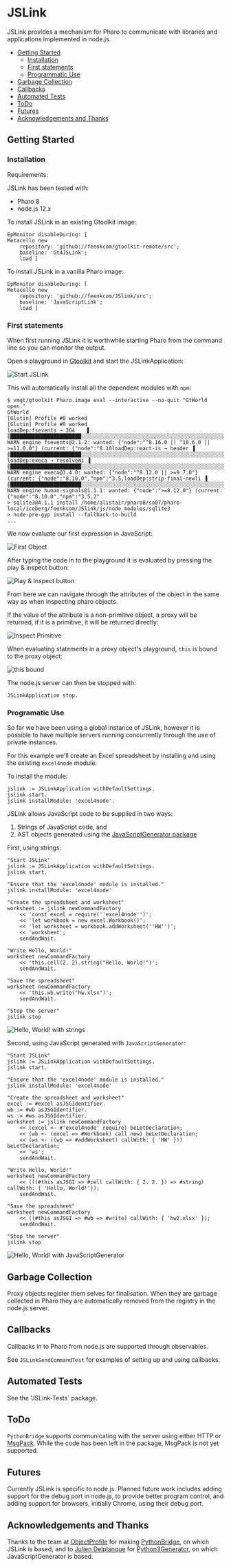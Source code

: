 # JSLink

JSLink provides a mechanism for Pharo to communicate with libraries and applications implemented in node.js.

- [Getting Started](#getting-started)
	- [Installation](#installation)
	- [First statements](#first-statements)
	- [Programmatic Use](#programmatic-use)
- [Garbage Collection](#garbage-collection)
- [Callbacks](#callbacks)
- [Automated Tests](#automated-tests)
- [ToDo](#todo)
- [Futures](#futures)
- [Acknowledgements and Thanks](#acknowledgements-and-thanks)


## Getting Started


### Installation

Requirements:

JSLink has been tested with:

- Pharo 8
- node.js 12.x

To install JSLink in an existing Gtoolkit image:

```smalltalk
EpMonitor disableDuring: [ 
Metacello new
	repository: 'github://feenkcom/gtoolkit-remote/src';
	baseline: 'Gt4JSLink';
	load ]
```


To install JSLink in a vanilla Pharo image:

```smalltalk
EpMonitor disableDuring: [ 
Metacello new
	repository: 'github://feenkcom/JSlink/src';
	baseline: 'JavaScriptLink';
	load ]
```


### First statements

When first running JSLink it is worthwhile starting Pharo from the command line so you can monitor the output.

Open a playground in [Gtoolkit](https://gtoolkit.com/) and start the JSLinkApplication:

![Start JSLink](doc/images/Start_JSLink.png)

This will automatically install all the dependent modules with `npm`:

```
$ vmgt/gtoolkit Pharo.image eval --interactive --no-quit "GtWorld open."
GtWorld
[Glutin] Profile #0 worked
[Glutin] Profile #0 worked
loadDep:fsevents → 304    ▌ ╢███████████████████████░░░░░░░░░░░░░░░░░░░░░░░░░░░░░░░░░░░░░░░░░░░░░░░╟
WARN engine fsevents@2.1.2: wanted: {"node":"^8.16.0 || ^10.6.0 || >=11.0.0"} (current: {"node":"8.10loadDep:react-is → header ▐ ╢███████████████████████░░░░░░░░░░░░░░░░░░░░░░░░░░░░░░░░░░░░░░░░░░░░░░░╟
loadDep:execa → resolveWi ▐ ╢███████████████████████░░░░░░░░░░░░░░░░░░░░░░░░░░░░░░░░░░░░░░░░░░░░░░░╟
WARN engine execa@3.4.0: wanted: {"node":"^8.12.0 || >=9.7.0"} (current: {"node":"8.10.0","npm":"3.5.loadDep:strip-final-newli ▐ ╢███████████████████████░░░░░░░░░░░░░░░░░░░░░░░░░░░░░░░░░░░░░░░░░░░░░░░╟
WARN engine human-signals@1.1.1: wanted: {"node":">=8.12.0"} (current: {"node":"8.10.0","npm":"3.5.2"
> sqlite3@4.1.1 install /home/alistair/pharo8/so07/pharo-local/iceberg/feenkcom/JSlink/js/node_modules/sqlite3
> node-pre-gyp install --fallback-to-build
...
```

We now evaluate our first expression in JavaScript:

![First Object](doc/images/First_Object.png)

After typing the code in to the playground it is evaluated by pressing the play & inspect button:

![Play & Inspect button](doc/images/playinspect.png)

From here we can navigate through the attributes of the object in the same way as when inspecting pharo objects.

If the value of the attribute is a non-primitive object, a proxy will be returned, if it is a primitive, it will be returned directly:

![Inspect Primitive](doc/images/Inspect_Primitive.png)

When evaluating statements in a proxy object's playground, `this` is bound to the proxy object:

![this bound](doc/images/this_bound.png)

The node.js server can then be stopped with:

```smalltalk
JSLinkApplication stop.
```


### Programatic Use

So far we have been using a global instance of JSLink, however it is possible to have multiple servers running concurrently through the use of private instances.

For this example we'll create an Excel spreadsheet by installing and using the existing `excel4node` module.

To install the module:

```smalltalk
jslink := JSLinkApplication withDefaultSettings.
jslink start.
jslink installModule: 'excel4node'.
```

JSLink allows JavaScript code to be supplied in two ways:

1. Strings of JavaScript code, and
1. AST objects generated using the [JavaScriptGenerator package](https://github.com/feenkcom/JavaScriptGenerator/)

First, using strings:

```smalltalk
"Start JSLink"
jslink := JSLinkApplication withDefaultSettings.
jslink start.

"Ensure that the 'excel4node' module is installed."
jslink installModule: 'excel4node'

"Create the spreadsheet and worksheet"
worksheet := jslink newCommandFactory
	<< 'const excel = require(''excel4node'')';
	<< 'let workbook = new excel.Workbook()';
	<< 'let worksheet = workbook.addWorksheet(''HW'')';
	<< 'worksheet';
	sendAndWait.

"Write Hello, World!"
worksheet newCommandFactory
	<< 'this.cell(2, 2).string("Hello, World!")';
	sendAndWait.

"Save the spreadsheet"
worksheet newCommandFactory
	<< 'this.wb.write("hw.xlsx")';
	sendAndWait.

"Stop the server"
jslink stop
```

![Hello, World! with strings](doc/images/helloworld_strings.png)


Second, using JavaScript generated with `JavaScriptGenerator`:

```smalltalk
"Start JSLink"
jslink := JSLinkApplication withDefaultSettings.
jslink start.

"Ensure that the 'excel4node' module is installed."
jslink installModule: 'excel4node'

"Create the spreadsheet and worksheet"
excel := #excel asJSGIdentifier.
wb := #wb asJSGIdentifier.
ws := #ws asJSGIdentifier.
worksheet := jslink newCommandFactory
	<< (excel <- #'excel4node' require) beLetDeclaration;
	<< (wb <- (excel => #Workbook) call new) beLetDeclaration;
	<< (ws <- ((wb => #addWorksheet) callWith: { 'HW' })) beLetDeclaration;
	<< 'ws';
	sendAndWait.

"Write Hello, World!"
worksheet newCommandFactory
	<< (((#this asJSGI => #cell callWith: { 2. 2. }) => #string) callWith: { 'Hello, World!'});
	sendAndWait.

"Save the spreadsheet"
worksheet newCommandFactory
	<< ((#this asJSGI => #wb => #write) callWith: { 'hw2.xlsx' });
	sendAndWait.

"Stop the server"
jslink stop
```


![Hello, World! with JavaScriptGenerator](doc/images/helloworld_jsg.png)


## Garbage Collection

Proxy objects register them selves for finalisation.  When they are garbage collected in Pharo they are automatically removed from the registry in the node.js server.


## Callbacks

Callbacks in to Pharo from node.js are supported through observables.

See `JSLinkSendCommandTest` for examples of setting up and using callbacks.


## Automated Tests

See the 'JSLink-Tests` package.

## ToDo

`PythonBridge` supports communicating with the server using either HTTP or [MsgPack](https://msgpack.org/).  While the code has been left in the package, MsgPack is not yet supported.


## Futures

Currently JSLink is specific to node.js.  Planned future work includes adding support for the debug port in node.js, to provide better program control, and adding support for browsers, initially Chrome, using their debug port.


## Acknowledgements and Thanks

Thanks to the team at [ObjectProfile](http://www.objectprofile.com/) for making [PythonBridge](https://github.com/ObjectProfile/PythonBridge), on which JSLink is based, and to [Julien Delplanque](https://github.com/juliendelplanque) for [Python3Generator](https://github.com/juliendelplanque/Python3Generator), on which JavaScriptGenerator is based.
